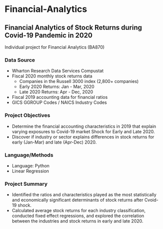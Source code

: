 # Financial-Analytics
## Financial Analytics of Stock Returns during Covid-19 Pandemic in 2020
Individual project for Financial Analytics (BA870)

### Data Source
- Wharton Research Data Services Compustat
- Fiscal 2020 monthly stock returns data
  - Companies in the Russell 3000 index (2,800+ companies)
  - Early 2020 Returns: Jan - Mar, 2020
  - Late 2020 Returns: Apr - Dec, 2020
- Fiscal 2019 accounting data for financial ratios
- GICS GGROUP Codes / NAICS Industry Codes

### Project Objectives
- Determine the financial accounting characteristics in 2019 that explain varying exposures to Covid-19 market Shock for Early and Late 2020.
- Discover if industry or sector explains differences in stock returns for early (Jan-Mar) and late (Apr-Dec) 2020. 

### Language/Methods
- Language: Python
- Linear Regression

### Project Summary
- Identified the ratios and characteristics played as the most statistically and economically significant determinants of stock returns after Cvoid-19 shock.
- Calculated average stock returns for each industry classification, conducted fixed effect regressions, and explored the correlation between the industries and stock returns in early and late 2020.
